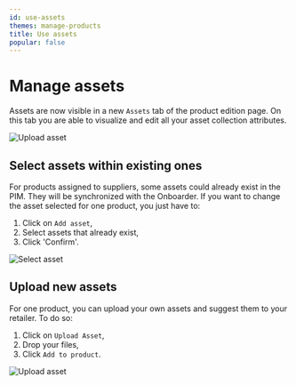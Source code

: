 ```yaml
---
id: use-assets
themes: manage-products
title: Use assets
popular: false
---
```


# Manage assets
Assets are now visible in a new `Assets` tab of the product edition page. On this tab you are able to visualize and edit all your asset collection attributes.

![Upload asset](../img/asset-upload-tab-highlight.png)

## Select assets within existing ones
For products assigned to suppliers, some assets could already exist in the PIM. They will be synchronized with the Onboarder.
If you want to change the asset selected for one product, you just have to:
1. Click on `Add asset`,
1. Select assets that already exist,
1. Click 'Confirm'.

![Select asset](../img/select-assets.png)

## Upload new assets
For one product, you can upload your own assets and suggest them to your retailer. To do so:
1. Click on `Upload Asset`,
1. Drop your files,
1. Click `Add to product`.

![Upload asset](../img/upload-assets.png)

